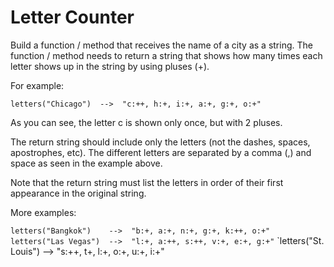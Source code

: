 # Letter Counter

Build a function / method that receives the name of a city as a string. The function / method needs to return a string that shows how many times each letter shows up in the string by using pluses (+).

For example:

`letters("Chicago")  -->  "c:++, h:+, i:+, a:+, g:+, o:+"`

As you can see, the letter c is shown only once, but with 2 pluses.

The return string should include only the letters (not the dashes, spaces, apostrophes, etc). The different letters are separated by a comma (,) and space as seen in the example above.

Note that the return string must list the letters in order of their first appearance in the original string.

More examples:

`letters("Bangkok")    -->  "b:+, a:+, n:+, g:+, k:++, o:+"`
`letters("Las Vegas")  -->  "l:+, a:++, s:++, v:+, e:+, g:+"`
`letters("St. Louis")  -->  "s:++, t+, l:+, o:+, u:+, i:+"
